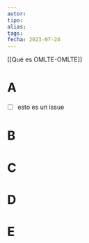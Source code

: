 ```yaml
---
autor:
tipo:
alias:
tags: 
fecha: 2023-07-24
---
```


[[Qué es OMLTE-OMLTE]]

# A

- [ ] esto es un issue

# B


# C


# D


# E